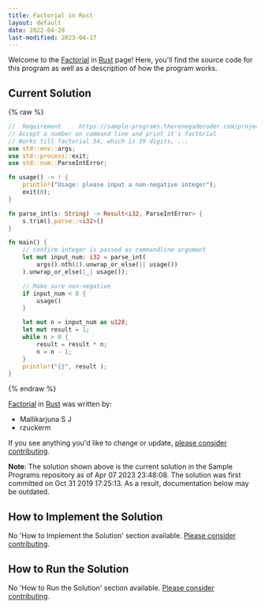 ```yaml
---
title: Factorial in Rust
layout: default
date: 2022-04-28
last-modified: 2023-04-17
---
```


Welcome to the [Factorial](https://sampleprograms.io/projects/factorial) in [Rust](https://sampleprograms.io/languages/rust) page! Here, you'll find the source code for this program as well as a description of how the program works.

## Current Solution

{% raw %}

```rust
//  Requirement     https://sample-programs.therenegadecoder.com/projects/factorial/
// Accept a number on command line and print it's factorial
// Works till factorial 34, which is 39 digits, ...
use std::env::args;
use std::process::exit;
use std::num::ParseIntError;

fn usage() -> ! {
    println!("Usage: please input a non-negative integer");
    exit(0);
}

fn parse_int(s: String) -> Result<i32, ParseIntError> {
    s.trim().parse::<i32>()
}

fn main() {
    // confirm integer is passed as commandline argument
    let mut input_num: i32 = parse_int(
        args().nth(1).unwrap_or_else(|| usage())
    ).unwrap_or_else(|_| usage());

    // Make sure non-negative
    if input_num < 0 {
        usage()
    }

    let mut n = input_num as u128;
    let mut result = 1;
    while n > 0 {
        result = result * n;
        n = n - 1;
    }
    println!("{}", result );
}
```

{% endraw %}

[Factorial](https://sampleprograms.io/projects/factorial) in [Rust](https://sampleprograms.io/languages/rust) was written by:

- Mallikarjuna S J
- rzuckerm

If you see anything you'd like to change or update, [please consider contributing](https://github.com/TheRenegadeCoder/sample-programs).

**Note**: The solution shown above is the current solution in the Sample Programs repository as of Apr 07 2023 23:48:08. The solution was first committed on Oct 31 2019 17:25:13. As a result, documentation below may be outdated.

## How to Implement the Solution

No 'How to Implement the Solution' section available. [Please consider contributing](https://github.com/TheRenegadeCoder/sample-programs-website).

## How to Run the Solution

No 'How to Run the Solution' section available. [Please consider contributing](https://github.com/TheRenegadeCoder/sample-programs-website).